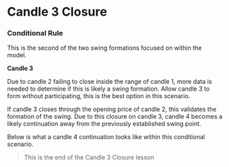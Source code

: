 # Candle 3 Closure

### **Conditional Rule**

This is the second of the two swing formations focused on within the model.

**Candle 3**

Due to candle 2 failing to close inside the range of candle 1, more data is needed to determine if this is likely a swing formation. Allow candle 3 to form without participating, this is the best option in this scenario.

[](.images/c812e49e-a0fb-4913-0860-7b4e985fc400.png)

If candle 3 closes through the opening price of candle 2, this validates the formation of the swing. Due to this closure on candle 3, candle 4 becomes a likely continuation away from the previously established swing point.

[](.images/1898b4ae-08c8-4e85-1ab2-eb0baf975400.png)

Below is what a candle 4 continuation looks like within this conditional scenario.

[](.images/17a0af42-8173-46d1-a1b4-cb7b9ee2af00.png)

> This is the end of the Candle 3 Closure lesson
>